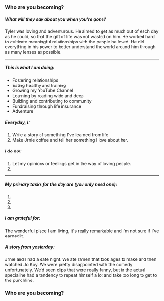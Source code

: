 ### Who are you becoming?

##### What will they say about you when you're gone?

Tyler was loving and adventurous. He aimed to get as much out of each day as he could, so that the gift of life was not wasted on him. He worked hard to cultivate meaningful relationships with the people he loved. He did everything in his power to better understand the world around him through as many lenses as possible.

---

##### This is what I am doing:

- Fostering relationships
- Eating healthy and training
- Growing my YouTube Channel
- Learning by reading wide and deep
- Building and contributing to community
- Fundraising through life insurance
- Adventure


##### Everyday, I:
1. Write a story of something I've learned from life
2. Make Jrnie coffee and tell her something I love about her.
 


##### I do not:
1. Let my opinions or feelings get in the way of loving people.
2. 

---

##### My primary tasks for the day are (you only need one):
1. 
2. 
3. 

##### I am grateful for:
The wonderful place I am living, it's really remarkable and I'm not sure if I've earned it.


##### A story from yesterday:
Jrnie and I had a date night. We ate ramen that took ages to make and then watched Jo Koy. We were pretty disappointed with the comedy unfortunately. We'd seen clips that were really funny, but in the actual special he had a tendency to repeat himself a lot and take too long to get to the punchline. 



### Who are you becoming?